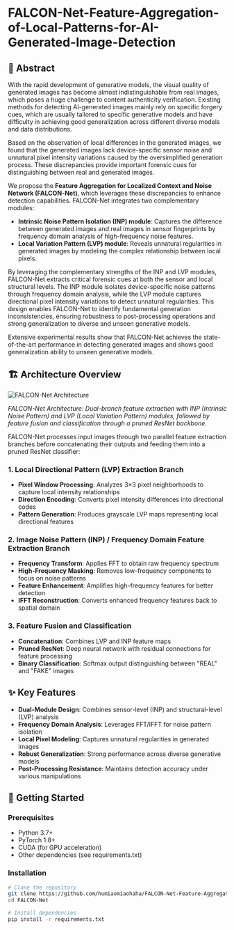 # FALCON-Net-Feature-Aggregation-of-Local-Patterns-for-AI-Generated-Image-Detection



## 📖 Abstract

With the rapid development of generative models, the visual quality of generated images has become almost indistinguishable from real images, which poses a huge challenge to content authenticity verification. Existing methods for detecting AI-generated images mainly rely on specific forgery cues, which are usually tailored to specific generative models and have difficulty in achieving good generalization across different diverse models and data distributions.

Based on the observation of local differences in the generated images, we found that the generated images lack device-specific sensor noise and unnatural pixel intensity variations caused by the oversimplified generation process. These discrepancies provide important forensic cues for distinguishing between real and generated images.

We propose the **Feature Aggregation for Localized Context and Noise Network (FALCON-Net)**, which leverages these discrepancies to enhance detection capabilities. FALCON-Net integrates two complementary modules:

- **Intrinsic Noise Pattern Isolation (INP) module**: Captures the difference between generated images and real images in sensor fingerprints by frequency domain analysis of high-frequency noise features.
- **Local Variation Pattern (LVP) module**: Reveals unnatural regularities in generated images by modeling the complex relationship between local pixels.

By leveraging the complementary strengths of the INP and LVP modules, FALCON-Net extracts critical forensic cues at both the sensor and local structural levels. The INP module isolates device-specific noise patterns through frequency domain analysis, while the LVP module captures directional pixel intensity variations to detect unnatural regularities. This design enables FALCON-Net to identify fundamental generation inconsistencies, ensuring robustness to post-processing operations and strong generalization to diverse and unseen generative models.

Extensive experimental results show that FALCON-Net achieves the state-of-the-art performance in detecting generated images and shows good generalization ability to unseen generative models.

## 🏗️ Architecture Overview

![FALCON-Net Architecture](assets/overview.png)

*FALCON-Net Architecture: Dual-branch feature extraction with INP (Intrinsic Noise Pattern) and LVP (Local Variation Pattern) modules, followed by feature fusion and classification through a pruned ResNet backbone.*

FALCON-Net processes input images through two parallel feature extraction branches before concatenating their outputs and feeding them into a pruned ResNet classifier:

### 1. **Local Directional Pattern (LVP) Extraction Branch**
- **Pixel Window Processing**: Analyzes 3×3 pixel neighborhoods to capture local intensity relationships
- **Direction Encoding**: Converts pixel intensity differences into directional codes
- **Pattern Generation**: Produces grayscale LVP maps representing local directional features

### 2. **Image Noise Pattern (INP) / Frequency Domain Feature Extraction Branch**
- **Frequency Transform**: Applies FFT to obtain raw frequency spectrum
- **High-Frequency Masking**: Removes low-frequency components to focus on noise patterns
- **Feature Enhancement**: Amplifies high-frequency features for better detection
- **IFFT Reconstruction**: Converts enhanced frequency features back to spatial domain

### 3. **Feature Fusion and Classification**
- **Concatenation**: Combines LVP and INP feature maps
- **Pruned ResNet**: Deep neural network with residual connections for feature processing
- **Binary Classification**: Softmax output distinguishing between "REAL" and "FAKE" images

## ✨ Key Features

- **Dual-Module Design**: Combines sensor-level (INP) and structural-level (LVP) analysis
- **Frequency Domain Analysis**: Leverages FFT/IFFT for noise pattern isolation
- **Local Pixel Modeling**: Captures unnatural regularities in generated images
- **Robust Generalization**: Strong performance across diverse generative models
- **Post-Processing Resistance**: Maintains detection accuracy under various manipulations

## 🚀 Getting Started

### Prerequisites

- Python 3.7+
- PyTorch 1.8+
- CUDA (for GPU acceleration)
- Other dependencies (see requirements.txt)

### Installation

```bash
# Clone the repository
git clone https://github.com/humiaomiaohaha/FALCON-Net-Feature-Aggregation-of-Local-Patterns-for-AI-Generated-Image-Detection.git
cd FALCON-Net

# Install dependencies
pip install -r requirements.txt
```



